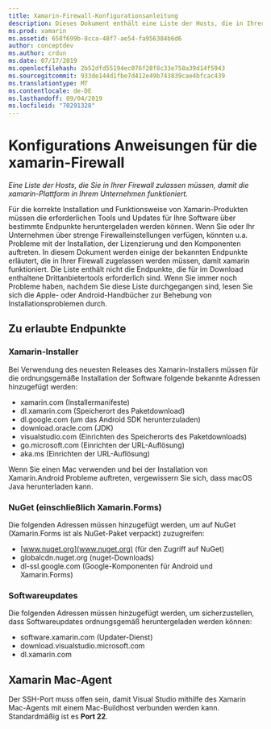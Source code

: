 ```yaml
---
title: Xamarin-Firewall-Konfigurationsanleitung
description: Dieses Dokument enthält eine Liste der Hosts, die in Ihrer Firewall zugelassen werden müssen, damit xamarin in einer Unternehmensumgebung funktioniert.
ms.prod: xamarin
ms.assetid: 658f699b-8cca-48f7-ae54-fa956384b6d6
author: conceptdev
ms.author: crdun
ms.date: 07/17/2019
ms.openlocfilehash: 2b52dfd55194ec076f28f8c33e758a39d14f5943
ms.sourcegitcommit: 933de144d1fbe7d412e49b743839cae4bfcac439
ms.translationtype: MT
ms.contentlocale: de-DE
ms.lasthandoff: 09/04/2019
ms.locfileid: "70291328"
---
```

# <a name="xamarin-firewall-configuration-instructions"></a>Konfigurations Anweisungen für die xamarin-Firewall

_Eine Liste der Hosts, die Sie in Ihrer Firewall zulassen müssen, damit die xamarin-Plattform in Ihrem Unternehmen funktioniert._

Für die korrekte Installation und Funktionsweise von Xamarin-Produkten müssen die erforderlichen Tools und Updates für Ihre Software über bestimmte Endpunkte heruntergeladen werden können. Wenn Sie oder Ihr Unternehmen über strenge Firewalleinstellungen verfügen, könnten u.a. Probleme mit der Installation, der Lizenzierung und den Komponenten auftreten. In diesem Dokument werden einige der bekannten Endpunkte erläutert, die in Ihrer Firewall zugelassen werden müssen, damit xamarin funktioniert. Die Liste enthält nicht die Endpunkte, die für im Download enthaltene Drittanbietertools erforderlich sind. Wenn Sie immer noch Probleme haben, nachdem Sie diese Liste durchgegangen sind, lesen Sie sich die Apple- oder Android-Handbücher zur Behebung von Installationsproblemen durch.

## <a name="endpoints-to-allow"></a>Zu erlaubte Endpunkte

### <a name="xamarin-installer"></a>Xamarin-Installer

Bei Verwendung des neuesten Releases des Xamarin-Installers müssen für die ordnungsgemäße Installation der Software folgende bekannte Adressen hinzugefügt werden:

- xamarin.com (Installermanifeste)
- dl.xamarin.com (Speicherort des Paketdownload)
- dl.google.com (um das Android SDK herunterzuladen)
- download.oracle.com (JDK)
- visualstudio.com (Einrichten des Speicherorts des Paketdownloads)
- go.microsoft.com (Einrichten der URL-Auflösung)
- aka.ms (Einrichten der URL-Auflösung)

Wenn Sie einen Mac verwenden und bei der Installation von Xamarin.Android Probleme auftreten, vergewissern Sie sich, dass macOS Java herunterladen kann.

### <a name="nuget-including-xamarinforms"></a>NuGet (einschließlich Xamarin.Forms)

Die folgenden Adressen müssen hinzugefügt werden, um auf NuGet (Xamarin.Forms ist als NuGet-Paket verpackt) zuzugreifen:

- [www.nuget.org](www.nuget.org) (für den Zugriff auf NuGet)
- globalcdn.nuget.org (nuget-Downloads)
- dl-ssl.google.com (Google-Komponenten für Android und Xamarin.Forms)

### <a name="software-updates"></a>Softwareupdates

Die folgenden Adressen müssen hinzugefügt werden, um sicherzustellen, dass Softwareupdates ordnungsgemäß heruntergeladen werden können:

- software.xamarin.com (Updater-Dienst)
- download.visualstudio.microsoft.com
- dl.xamarin.com

## <a name="xamarin-mac-agent"></a>Xamarin Mac-Agent

Der SSH-Port muss offen sein, damit Visual Studio mithilfe des Xamarin Mac-Agents mit einem Mac-Buildhost verbunden werden kann. Standardmäßig ist es **Port 22**.
